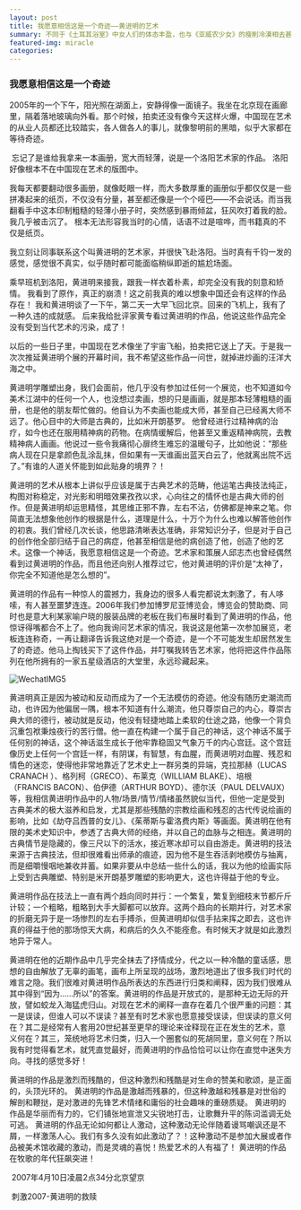 ```yaml
---
layout: post
title: 我愿意相信这是一个奇迹——黄进明的艺术
summary: 不同于《土耳其浴室》中女人们的体态丰盈，也与《亚威农少女》的瘦削冷漠相去甚远，这种有点丑陋的面容和体态仿佛是真实的人站立在我们的面前。过于真实，所以才会震撼。
featured-img: miracle
categories:
---
```


### 我愿意相信这是一个奇迹

​	2005年的一个下午，阳光照在湖面上，安静得像一面镜子。我坐在北京现在画廊里，隔着落地玻璃向外看。那个时候，拍卖还没有像今天这样火爆，中国现在艺术的从业人员都还比较踏实，各人做各人的事儿，就像黎明前的黑暗，似乎大家都在等待奇迹。

​	忘记了是谁给我拿来一本画册，宽大而轻薄，说是一个洛阳艺术家的作品。
	洛阳好像根本不在中国现在艺术的版图中。

​	我每天都要翻动很多画册，就像眨眼一样，而大多数厚重的画册似乎都仅仅是一些拼凑起来的纸页，不仅没有分量，甚至都还像是一个个哑巴——不会说话。而当我翻看手中这本印制粗糙的轻薄小册子时，突然感到暴雨倾盆，狂风吹打着我的脸。我几乎被击沉了。
根本无法形容我当时的心情，话语不过是喧哗，而书籍真的不仅是纸页。

​	我立刻让同事联系这个叫黄进明的艺术家，并很快飞赴洛阳。当时真有千钧一发的感觉，感觉很不真实，似乎随时都可能面临稍纵即逝的尴尬场面。

​	乘早班机到洛阳，黄进明来接我，跟我一样衣着朴素，却完全没有我的刻意和矫情。
	我看到了原作，真正的崩溃！这之前我真的难以想象中国还会有这样的作品存在！
	我和黄进明谈了一下午，第二天一大早飞回北京。回来的飞机上，我有了一种久违的成就感。
	后来我给批评家黄专看过黄进明的作品，他说这些作品完全没有受到当代艺术的污染，成了！

​	以后的一些日子里，中国现在艺术像坐了宇宙飞船，拍卖把它送上了天。于是我一次次推延黄进明个展的开幕时间，我不希望这些作品一问世，就掉进炒画的汪洋大海之中。

​	黄进明学雕塑出身，我们会面前，他几乎没有参加过任何一个展览，也不知道如今美术江湖中的任何一个人，也没想过卖画，想的只是画画，就是那本轻薄粗糙的画册，也是他的朋友帮忙做的。他自认为不卖画也能成大师，甚至自己已经离大师不远了。他心目中的大师是古典的，比如米开朗基罗。
	他曾经进行过精神病的治疗，如今也还在服用精神病的药物。在病情缓解后，他甚至又重返精神病院，去教精神病人画画。他说过一些令我痛彻心扉终生难忘的温暖句子，比如他说：“那些病人现在只是拿颜色乱涂乱抹，但如果有一天谁画出蓝天白云了，他就离出院不远了。”有谁的人道关怀能到如此贴身的境界？！

​	黄进明的艺术从根本上讲似乎应该是属于古典艺术的范畴，他运笔古典技法纯正，构图对称稳定，对光影和明暗效果孜孜以求，心向往之的情怀也是古典大师的创作。但是黄进明却运思精怪，其思维正邪不靠，左右不沾，仿佛都是神来之笔。你简直无法想象他创作的根据是什么，道理是什么，十万个为什么也难以解答他创作的初衷。我们曾经几次长谈，他思路清晰表达准确，非常知识分子，但是对于自己的创作他全部归结于自己的病症，他甚至相信是他的病创造了他，创造了他的艺术。这像一个神话，我愿意相信这是一个奇迹。艺术家和策展人邱志杰也曾经偶然看到过黄进明的作品，而且他还向别人推荐过它，他对黄进明的评价是“太神了，你完全不知道他是怎么想的”。

​	黄进明的作品有一种惊人的震撼力，我身边的很多人看完都说太刺激了，有人哆嗦，有人甚至噩梦连连。2006年我们参加博罗尼亚博览会，博览会的赞助商、同时也是意大利某家喻户晓的服装品牌的老板在我们布展时看到了黄进明的作品，他惊讶得嘴都合不上了。他向我询问艺术家的情况，我说这是他第一次参加展览，老板连连称奇，一再让翻译告诉我这绝对是一个奇迹，是一个不可能发生却居然发生了的奇迹。他马上掏钱买下了这件作品，并叮嘱我转告艺术家，他将把这件作品陈列在他所拥有的一家五星级酒店的大堂里，永远珍藏起来。

![WechatIMG5](/index/assets/img/posts/WechatIMG5.jpeg)

​	黄进明真正是因为被动和反动而成为了一个无法模仿的奇迹。他没有随历史潮流而动，也许因为他偏居一隅，根本不知道有什么潮流，他只尊崇自己的内心，尊崇古典大师的德行，被动就是反动，他没有轻捷地踏上柔软的仕途之路，他像一个背负沉重包袱秉烛夜行的苦行僧。他一直在构建一个属于自己的神话，这个神话不属于任何别的神话，这个神话滋生成长于他牢靠稳固又气象万千的内心宫廷。这个宫廷像历史上任何一个宫廷一样，有阴谋，有智慧，有血腥，而黄进明对血腥、残忍和 情色的迷恋，使得他非常地靠近了艺术史上一群另类的异端，克拉那赫（LUCAS CRANACH ）、格列柯（GRECO）、布莱克（WILLIAM BLAKE）、培根（FRANCIS BACON）、伯伊德（ARTHUR BOYD）、德尔沃（PAUL DELVAUX）等，我相信黄进明作品中的人物/场景/情节/情绪虽然貌似当代，但他一定是受到古典美术的极大滋养和启发，尤其是那些残酷的宗教绘画和残忍的古代传说绘画的影响，比如《劫夺吕西普的女儿》、《茱蒂斯与霍洛费内斯》等画面。黄进明在他有限的美术史知识中，参透了古典大师的经络，并以自己的血脉与之相连。黄进明的古典情节是隐藏的，像三尺以下的活水，接近寒冰却可以自由游走。黄进明的技法来源于古典技法，但却很难看出师承的痕迹，因为他不是生吞活剥地模仿与抽离，而是细嚼慢咽地兼收并蓄。如果非要从中总结一些什么的话，我以为他的绘画实际上受到古典雕塑、特别是米开朗基罗雕塑的影响更大，这也许得益于他的专业。

​	黄进明作品在技法上一直有两个趋向同时并行：一个繁复，繁复到细枝末节都斤斤计较；一个粗略，粗略到大手大脚都可以放弃。这两个趋向的长期并行，对艺术家的折磨无异于是一场惨烈的左右手搏杀，但黄进明却似信手拈来挥之即去，这也许真的得益于他的那场惊天大病，和病后的久久不能痊愈。有时候天才就是如此激烈地异于常人。

​	黄进明在他的近期作品中几乎完全抹去了抒情成分，代之以一种冷酷的童话感，思想的自由解放了无辜的画笔，画布上所呈现的战场，激烈地道出了很多我们时代的难言之隐。我们很难对黄进明作品所表达的东西进行归类和阐释，因为我们很难从其中得到“因为……所以”的答案。黄进明的作品是开放式的，是那种无边无际的开放，譬如蛟龙入海猛虎归山。对现在艺术的阐释一直存在着几个很严重的问题：其一是误读，但谁人可以不误读？甚至有时艺术家也愿意接受误读，但误读的意义何在？其二是经常有人套用20世纪甚至更早的理论来诠释现在正在发生的艺术，意义何在？其三，笼统地将艺术归类，归入一个圈套似的死胡同里，意义何在？所以我有时觉得看艺术，就凭直觉最好，而黄进明的作品恰恰可以让你在直觉中迷失方向。寻找的感觉多好！

​	黄进明的作品是激烈而残酷的，但这种激烈和残酷是对生命的赞美和歌颂，是正面的，头顶光环的。
	黄进明的作品是激越而残暴的，但这种激越和残暴是对世俗的解剖和鞭挞，是对激进的先锋艺术情绪和庸俗的社会趣味的重磅质疑。
	黄进明的作品是华丽而有力的，它们铺张地宣泄又尖锐地打击，让歌舞升平的陈词滥调无处可逃。
	黄进明的作品无论如何都让人激动，这种激动无论伴随着谩骂嘲讽还是不屑，一样激荡人心。我们有多久没有如此激动了？！这种激动不是参加大展或者作品被美术馆收藏的激动，而是灵魂的喜悦！热爱艺术的人有福了！
	黄进明的作品在牧歌的年代狂飙突进！

​                                                         2007年4月10日凌晨2点34分北京望京

​                                                              刺激2007-黄进明的救赎